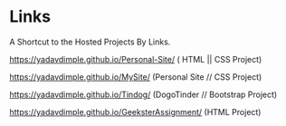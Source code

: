 # Links

A Shortcut to the Hosted Projects By Links.

https://yadavdimple.github.io/Personal-Site/  ( HTML || CSS Project)

https://yadavdimple.github.io/MySite/ (Personal Site // CSS Project)

https://yadavdimple.github.io/Tindog/ (DogoTinder // Bootstrap Project)

https://yadavdimple.github.io/GeeksterAssignment/ (HTML Project)
